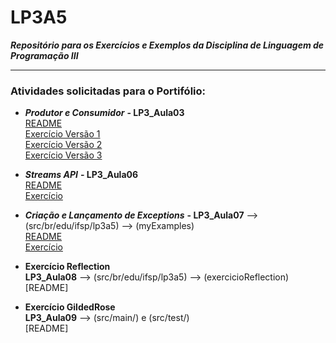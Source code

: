 # LP3A5  
***Repositório para os Exercícios e Exemplos da Disciplina de Linguagem de Programação III***  

---------------------------------------------  

  
### Atividades solicitadas para o Portifólio:

* ***Produtor e Consumidor*** **- LP3_Aula03**    
  [README](https://github.com/KatiaJTartari/LP3A5/tree/main/LP3_Aula03#readme)    
  [Exercício Versão 1](https://github.com/KatiaJTartari/LP3A5/tree/main/LP3_Aula03/src/br/edu/ifsp/lp3a5/produtorConsumidor1)    
  [Exercício Versão 2](https://github.com/KatiaJTartari/LP3A5/tree/main/LP3_Aula03/src/br/edu/ifsp/lp3a5/produtorConsumidor2)    
  [Exercício Versão 3](https://github.com/KatiaJTartari/LP3A5/tree/main/LP3_Aula03/src/br/edu/ifsp/lp3a5/produtorConsumidor3)
  
* ***Streams API*** **- LP3_Aula06**    
  [README](https://github.com/KatiaJTartari/LP3A5/tree/main/LP3_Aula06#readme)  
  [Exercício](https://github.com/KatiaJTartari/LP3A5/tree/main/LP3_Aula06/src/br/edu/ifsp/lp3a5/exerciciosStreamsAPI) 
  
* ***Criação e Lançamento de Exceptions*** **- LP3_Aula07** --> (src/br/edu/ifsp/lp3a5) --> (myExamples)   
  [README](https://github.com/KatiaJTartari/LP3A5/tree/main/LP3_Aula07#readme)  
  [Exercício](https://github.com/KatiaJTartari/LP3A5/tree/main/LP3_Aula07/src/br/edu/ifsp/lp3a5/myExamples)
  
* **Exercício Reflection**  
  **LP3_Aula08** --> (src/br/edu/ifsp/lp3a5) --> (exercicioReflection)   
  [README]
  
* **Exercício GildedRose**  
  **LP3_Aula09** --> (src/main/) e (src/test/)   
  [README]
  
  
